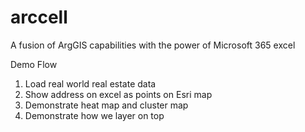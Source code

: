 # arccell
A fusion of ArgGIS capabilities with the power of Microsoft 365 excel

Demo Flow
1. Load real world real estate data
2. Show address on excel as points on Esri map
3. Demonstrate heat map and cluster map
4. Demonstrate how we layer on top
